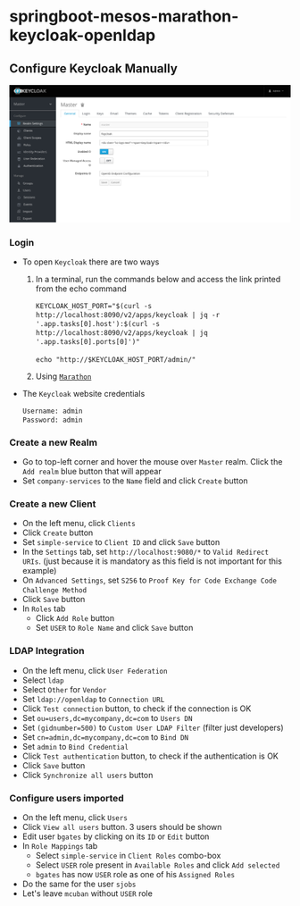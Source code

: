 # springboot-mesos-marathon-keycloak-openldap

## Configure Keycloak Manually

![keycloak](documentation/keycloak.png)

### Login

- To open `Keycloak` there are two ways

  1. In a terminal, run the commands below and access the link printed from the echo command
     ```
     KEYCLOAK_HOST_PORT="$(curl -s http://localhost:8090/v2/apps/keycloak | jq -r '.app.tasks[0].host'):$(curl -s http://localhost:8090/v2/apps/keycloak | jq '.app.tasks[0].ports[0]')"

     echo "http://$KEYCLOAK_HOST_PORT/admin/"
     ```
  1. Using [`Marathon`](http://localhost:8090)

- The `Keycloak` website credentials
  ```
  Username: admin
  Password: admin
  ```

### Create a new Realm

- Go to top-left corner and hover the mouse over `Master` realm. Click the `Add realm` blue button that will appear
- Set `company-services` to the `Name` field and click `Create` button

### Create a new Client

- On the left menu, click `Clients`
- Click `Create` button
- Set `simple-service` to `Client ID` and click `Save` button
- In the `Settings` tab, set `http://localhost:9080/*` to `Valid Redirect URIs`. (just because it is mandatory as this field is not important for this example)
- On `Advanced Settings`, set `S256` to `Proof Key for Code Exchange Code Challenge Method`
- Click `Save` button
- In `Roles` tab
  - Click `Add Role` button
  - Set `USER` to `Role Name` and click `Save` button

### LDAP Integration

- On the left menu, click `User Federation`
- Select `ldap`
- Select `Other` for `Vendor`
- Set `ldap://openldap` to `Connection URL`
- Click `Test connection` button, to check if the connection is OK
- Set `ou=users,dc=mycompany,dc=com` to `Users DN`
- Set `(gidnumber=500)` to `Custom User LDAP Filter` (filter just developers)
- Set `cn=admin,dc=mycompany,dc=com` to `Bind DN`
- Set `admin` to `Bind Credential`
- Click `Test authentication` button, to check if the authentication is OK
- Click `Save` button
- Click `Synchronize all users` button

### Configure users imported

- On the left menu, click `Users`
- Click `View all users` button. 3 users should be shown
- Edit user `bgates` by clicking on its `ID` or `Edit` button
- In `Role Mappings` tab
    - Select `simple-service` in `Client Roles` combo-box
    - Select `USER` role present in `Available Roles` and click `Add selected`
    - `bgates` has now `USER` role as one of his `Assigned Roles`
- Do the same for the user `sjobs`
- Let's leave `mcuban` without `USER` role
